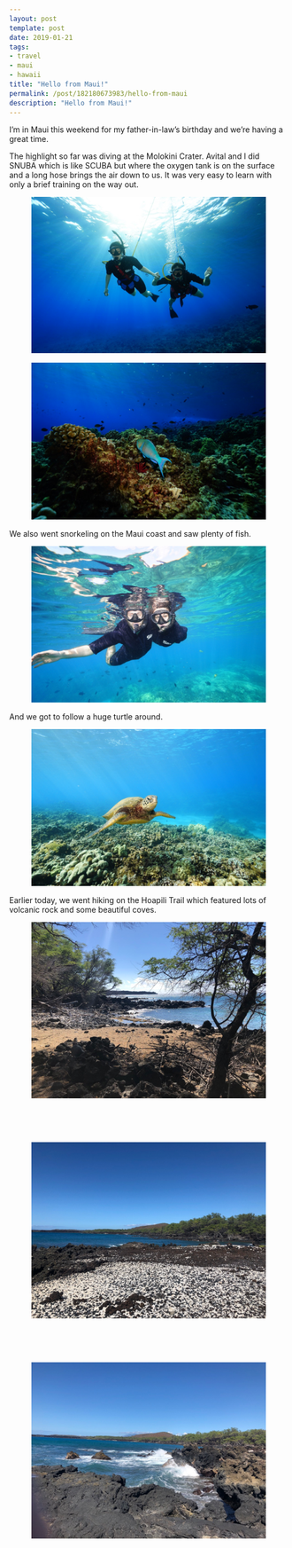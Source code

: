 ```yaml
---
layout: post
template: post
date: 2019-01-21
tags:
- travel
- maui
- hawaii
title: "Hello from Maui!"
permalink: /post/182180673983/hello-from-maui
description: "Hello from Maui!"
---
```

<p>I’m in Maui this weekend for my father-in-law’s birthday and we’re having a great time.</p><p>The highlight so far was diving at the Molokini Crater. Avital and I did SNUBA which is like SCUBA but where the oxygen tank is on the surface and a long hose brings the air down to us. It was very easy to learn with only a brief training on the way out.</p><figure data-orig-width="1086" data-orig-height="724" class="tmblr-full"><img src="/images/3600fb7583f48477c2e82aff7c684745d705278afd6f1122f1a8c69cd8d36cb7.png" alt="image" data-orig-width="1086" data-orig-height="724"></figure><figure data-orig-width="1086" data-orig-height="724" class="tmblr-full"><img src="/images/c05e87a4897549636c327d81c38a62a95919e8b36d12d71859f23c615436b897.png" alt="image" data-orig-width="1086" data-orig-height="724"></figure><p>We also went snorkeling on the Maui coast and saw plenty of fish.<br></p><figure data-orig-width="1086" data-orig-height="724" class="tmblr-full"><img src="/images/ad18b1f174be849484adc9727bb47338c06680b2a89092c97919158556fe15be.png" alt="image" data-orig-width="1086" data-orig-height="724"></figure><p>And we got to follow a huge turtle around.<br></p><figure data-orig-width="1086" data-orig-height="724" class="tmblr-full"><img src="/images/02bfff23da3a1e0005c1c7230733fe14ccb1cc2e3bd8290442f9b7510946f3d0.png" alt="image" data-orig-width="1086" data-orig-height="724"></figure><p>Earlier today, we went hiking on the Hoapili Trail which featured lots of volcanic rock and some beautiful coves.<br></p><figure class="tmblr-full" data-orig-height="768" data-orig-width="1024"><img src="/images/e9acac9676996d50e26cb83425100fa8a4a802509d33d06860d2d8ba6d80c867.png" data-orig-height="768" data-orig-width="1024"></figure><p><br></p><p><br></p><figure class="tmblr-full" data-orig-height="768" data-orig-width="1024"><img src="/images/b8e2767c08182e71386b377f3e49f4070c3aff0c781571be801595f1653e932c.png" data-orig-height="768" data-orig-width="1024"></figure><p><br></p><p><br></p><figure class="tmblr-full" data-orig-height="768" data-orig-width="1024"><img src="/images/8e97a01bfa631bec4ad86ba4b91578557c6afe9341e82e9bd66108dd8e5c62c5.png" data-orig-height="768" data-orig-width="1024"></figure>